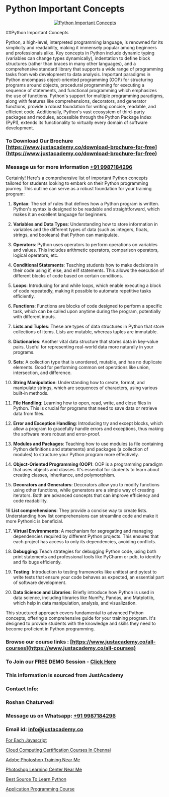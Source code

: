 # Python Important Concepts

<p align="center">
  <a href="https://justacademy.co/course-detail/python-training">
    <img src="https://justacademy.co/storage2/course_image/1709713400_course_image.webp" alt="Python Important Concepts">
  </a>
</p>
##Python Important Concepts

Python, a high-level, interpreted programming language, is renowned for its simplicity and readability, making it immensely popular among beginners and professionals alike. Key concepts in Python include dynamic typing (variables can change types dynamically), indentation to define block structures (rather than braces in many other languages), and a comprehensive standard library that supports a wide range of programming tasks from web development to data analysis. Important paradigms in Python encompass object-oriented programming (OOP) for structuring programs around objects, procedural programming for executing a sequence of statements, and functional programming which emphasizes the use of functions. Python's support for multiple programming paradigms, along with features like comprehensions, decorators, and generator functions, provide a robust foundation for writing concise, readable, and efficient code. Additionally, Python's vast ecosystem of third-party packages and modules, accessible through the Python Package Index (PyPI), extends its functionality to virtually every domain of software development.
### To Download Our Brochure [https://www.justacademy.co/download-brochure-for-free](https://www.justacademy.co/download-brochure-for-free)
### Message us for more information [+91 9987184296](https://api.whatsapp.com/send?phone=919987184296)
Certainly! Here's a comprehensive list of important Python concepts tailored for students looking to embark on their Python programming journey. This outline can serve as a robust foundation for your training program:

1) **Syntax**: The set of rules that defines how a Python program is written. Python's syntax is designed to be readable and straightforward, which makes it an excellent language for beginners.

2) **Variables and Data Types**: Understanding how to store information in variables and the different types of data (such as integers, floats, strings, and booleans) that Python can manipulate.

3) **Operators**: Python uses operators to perform operations on variables and values. This includes arithmetic operators, comparison operators, logical operators, etc.

4) **Conditional Statements**: Teaching students how to make decisions in their code using if, else, and elif statements. This allows the execution of different blocks of code based on certain conditions.

5) **Loops**: Introducing for and while loops, which enable executing a block of code repeatedly, making it possible to automate repetitive tasks efficiently.

6) **Functions**: Functions are blocks of code designed to perform a specific task, which can be called upon anytime during the program, potentially with different inputs.

7) **Lists and Tuples**: These are types of data structures in Python that store collections of items. Lists are mutable, whereas tuples are immutable.

8) **Dictionaries**: Another vital data structure that stores data in key-value pairs. Useful for representing real-world data more naturally in your programs.

9) **Sets**: A collection type that is unordered, mutable, and has no duplicate elements. Good for performing common set operations like union, intersection, and difference.

10) **String Manipulation**: Understanding how to create, format, and manipulate strings, which are sequences of characters, using various built-in methods.

11) **File Handling**: Learning how to open, read, write, and close files in Python. This is crucial for programs that need to save data or retrieve data from files.

12) **Error and Exception Handling**: Introducing try and except blocks, which allow a program to gracefully handle errors and exceptions, thus making the software more robust and error-proof.

13) **Modules and Packages**: Teaching how to use modules (a file containing Python definitions and statements) and packages (a collection of modules) to structure your Python program more effectively.

14) **Object-Oriented Programming (OOP)**: OOP is a programming paradigm that uses objects and classes. It's essential for students to learn about creating classes, inheritance, and polymorphism.

15) **Decorators and Generators**: Decorators allow you to modify functions using other functions, while generators are a simple way of creating iterators. Both are advanced concepts that can improve efficiency and code readability.

16 **List comprehensions**: They provide a concise way to create lists. Understanding how list comprehensions can streamline code and make it more Pythonic is beneficial.

17) **Virtual Environments**: A mechanism for segregating and managing dependencies required by different Python projects. This ensures that each project has access to only its dependencies, avoiding conflicts.

18) **Debugging**: Teach strategies for debugging Python code, using both print statements and professional tools like PyCharm or pdb, to identify and fix bugs efficiently.

19) **Testing**: Introduction to testing frameworks like unittest and pytest to write tests that ensure your code behaves as expected, an essential part of software development.

20) **Data Science and Libraries**: Briefly introduce how Python is used in data science, including libraries like NumPy, Pandas, and Matplotlib, which help in data manipulation, analysis, and visualization.

This structured approach covers fundamental to advanced Python concepts, offering a comprehensive guide for your training program. It's designed to provide students with the knowledge and skills they need to become proficient in Python programming.

### Browse our course links : [https://www.justacademy.co/all-courses](https://www.justacademy.co/all-courses) 
### To Join our FREE DEMO Session - [Click Here](https://www.justacademy.co/register-for-course-demo)


### This information is sourced from JustAcademy
### Contact Info:
### Roshan Chaturvedi
### Message us on Whatsapp: [+91 9987184296](https://api.whatsapp.com/send?phone=919987184296)
### Email id: [info@justacademy.co](mailto:info@justacademy.co)
                
[For Each Javascript](https://www.linkedin.com/pulse/each-javascript-justacademy-coimbatore-jo7ye?trackingId=ZxaaSh1%2F%2FTj%2F14dwHgPetw%3D%3D&lipi=urn%3Ali%3Apage%3Ad_flagship3_company_admin%3B7mNmKz24Tx%2BfRDkV0HwLig%3D%3D)

[Cloud Computing Certification Courses In Chennai](https://www.linkedin.com/pulse/cloud-computing-certification-courses-chennai-80s9c?trackingId=YOcFsaeNAw%2BDi0vBnKCwPw%3D%3D&lipi=urn%3Ali%3Apage%3Ad_flagship3_company_admin%3B2qwrzgiWQzeuI91QF0QA9w%3D%3D)

[Adobe Photoshop Training Near Me](https://medium.com/@namusn/adobe-photoshop-training-near-me-cf7ed174951a)

[Photoshop Learning Center Near Me](https://medium.com/@abhidnya.1068/photoshop-learning-center-near-me-07f25332c63b)

[Best Source To Learn Python](https://justacademyin.github.io/justacademy/best-source-to-learn-python)

[Application Programming Course](https://justacademyin.github.io/justacademy/application-programming-course)

